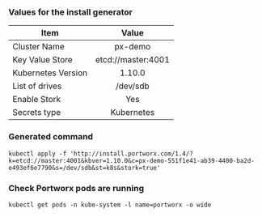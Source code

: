 ### Values for the install generator

| Item               | Value                 |
| -------------------|:---------------------:|
| Cluster Name       | px-demo               |
| Key Value Store    | etcd://master:4001    |
| Kubernetes Version | 1.10.0                |
| List of drives     | /dev/sdb              |
| Enable Stork       | Yes                   |
| Secrets type       | Kubernetes            |

### Generated command
```
kubectl apply -f 'http://install.portworx.com/1.4/?k=etcd://master:4001&kbver=1.10.0&c=px-demo-551f1e41-ab39-4400-ba2d-e493ef6e7790&s=/dev/sdb&st=k8s&stork=true'
```

### Check Portworx pods are running
`kubectl get pods -n kube-system -l name=portworx -o wide`
